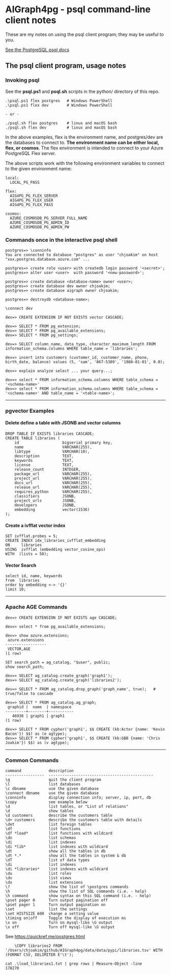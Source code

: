 # AIGraph4pg - psql command-line client notes

These are my notes on using the psql client program; they may be useful to you.

[See the PostgreSQL psql docs](https://www.postgresql.org/docs/current/app-psql.html)

## The psql client program, usage notes

### Invoking psql

See the **psql.ps1** and **psql.sh** scripts in the python/ directory of this repo.

```
.\psql.ps1 flex postgres   # Windows PowerShell
.\psql.ps1 flex dev        # Windows PowerShell

- or -

./psql.sh flex postgres    # linux and macOS bash
./psql.sh flex dev         # linux and macOS bash
```

In the above examples, flex is the environment name,
and postgres/dev are the databases to connect to.
**The environment name can be either local, flex, or cosmos**.
The flex environment is intended to connect to your Azure PostgreSQL Flex server.

The above scripts work with the following environment variables
to connect to the given environment name:

```
local:
  LOCAL_PG_PASS

flex:
  AIG4PG_PG_FLEX_SERVER
  AIG4PG_PG_FLEX_USER
  AIG4PG_PG_FLEX_PASS

cosmos:
  AZURE_COSMOSDB_PG_SERVER_FULL_NAME
  AZURE_COSMOSDB_PG_ADMIN_ID
  AZURE_COSMOSDB_PG_ADMIN_PW
```

### Commands once in the interactive psql shell

```
postgres=> \conninfo
You are connected to database "postgres" as user "chjoakim" on host "xxx.postgres.database.azure.com" ...

postgres=> create role <user> with createdb login password '<secret>';
postgres=> alter user <user>  with password '<new-password>';

postgres=> create database <database-name> owner <user>;
postgres=> create database dev owner chjoakim;
postgres=> create database aigraph owner chjoakim;

postgres=> destroydb <database-name>;

\connect dev

dev=> CREATE EXTENSION IF NOT EXISTS vector CASCADE;

dev=> SELECT * FROM pg_extension;
dev=> SELECT * FROM pg_available_extensions;
dev=> SELECT * FROM pg_settings;

dev=> SELECT column_name, data_type, character_maximum_length FROM information_schema.columns WHERE table_name = 'libraries';

dev=> insert into customers (customer_id, customer_name, phone, birth_date, balance) values (5, 'sam', '867-5309', '1988-01-01', 0.0);

dev=> explain analyze select ... your query...;

dev=> select * FROM information_schema.columns WHERE table_schema = '<schema-name>'
dev=> select * FROM information_schema.columns WHERE table_schema = '<schema-name>' AND table_name = '<table-name>';
```

---

### pgvector Examples

#### Delete define a table with JSONB and vector columns

```
DROP TABLE IF EXISTS libraries CASCADE;
CREATE TABLE libraries (
    id                   bigserial primary key,
    name                 VARCHAR(255),
    libtype              VARCHAR(10),
    description          TEXT,
    keywords             TEXT,
    license              TEXT,
    release_count        INTEGER,
    package_url          VARCHAR(255),
    project_url          VARCHAR(255),
    docs_url             VARCHAR(255),
    release_url          VARCHAR(255),
    requires_python      VARCHAR(255),
    classifiers          JSONB,
    project_urls         JSONB,
    developers           JSONB,
    embedding            vector(1536)
);
```

#### Create a ivfflat vector index

```
SET ivfflat.probes = 5;
CREATE INDEX idx_libraries_ivfflat_embedding
ON     libraries
USING  ivfflat (embedding vector_cosine_ops)
WITH  (lists = 50);
```

#### Vector Search

```
select id, name, keywords
from  libraries
order by embedding <-> '{}'
limit 10;
```

---

### Apache AGE Commands

```
dev=> CREATE EXTENSION IF NOT EXISTS age CASCADE;

dev=> select * from pg_available_extensions;

dev=> show azure.extensions;
 azure.extensions
------------------
 VECTOR,AGE
(1 row)

SET search_path = ag_catalog, "$user", public;
show search_path;

dev=> SELECT ag_catalog.create_graph('graph1');
dev=> SELECT ag_catalog.create_graph('libraries2');

dev=> SELECT * FROM ag_catalog.drop_graph('graph_name', true);   # true/false to cascade

dev=> SELECT * FROM ag_catalog.ag_graph;
 graphid |  name  | namespace
---------+--------+-----------
   46938 | graph1 | graph1
(1 row)

dev=> SELECT * FROM cypher('graph1', $$ CREATE (kb:Actor {name: 'Kevin Bacon'}) $$) as (e agtype);
dev=> SELECT * FROM cypher('graph1', $$ CREATE (kb:GBB {name: 'Chris Joakim'}) $$) as (v agtype);
```

---

### Common Commands

```
command            description
-----------------  ----------------------------------------------
\q                 quit the client program
\l                 list databases
\c dbname          use the given database
\connect dbname    use the given database
\conninfo          display connection info; server, ip, port, db
\copy              see example below
\d                 list tables, or "List of relations"
\d                 show tables
\d customers       describe the customers table
\d+ customers      describe the customers table with details
\det               list foreign tables
\df                list functions
\df *load*         list functions with wildcard
\dn                list schemas
\di                list indexes
\di *lib*          list indexes with wildcard
\dt                show all the tables in db
\dt *.*            show all the tables in system & db
\dT                list of data types
\di                list indexes
\di *libraries*    list indexes with wildcard
\du                list roles
\dv                list views
\dx                list extensions
\?                 show the list of \postgres commands
\h                 show the list of SQL commands (i.e. - help)
\h command         show syntax on this SQL command (i.e. - help)
\pset pager 0      Turn output pagination off
\pset pager 1      Turn output pagination on
\set               list the settings
\set HISTSIZE 600  change a setting value
\timing on|off     Toggle the display of execution ms
\x on              Turn on mysql-like \G output
\x off             Turn off mysql-like \G output
```

See https://quickref.me/postgres.html


```
    \COPY libraries2 FROM '/Users/chjoakim/github/AIGraph4pg/data/data/pypi/libraries.tsv' WITH (FORMAT CSV, DELIMITER E'\t');

cat .\load_libraries1.txt | grep rows | Measure-Object -line
178270
```